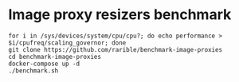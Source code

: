 # Image proxy resizers benchmark

```
for i in /sys/devices/system/cpu/cpu?; do echo performance > $i/cpufreq/scaling_governor; done
git clone https://github.com/rarible/benchmark-image-proxies
cd benchmark-image-proxies
docker-compose up -d
./benchmark.sh
```
